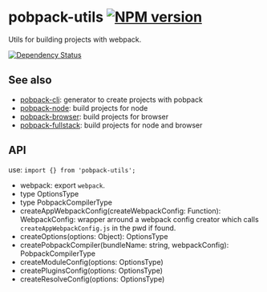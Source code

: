 # pobpack-utils [![NPM version][npm-image]][npm-url]

Utils for building projects with webpack.

[![Dependency Status][daviddm-image]][daviddm-url]

## See also

- [pobpack-cli](https://npmjs.org/package/pobpack-cli): generator to create projects with pobpack
- [pobpack-node](https://npmjs.org/package/pobpack-node): build projects for node
- [pobpack-browser](https://npmjs.org/package/pobpack-browser): build projects for browser
- [pobpack-fullstack](https://npmjs.org/package/pobpack-fullstack): build projects for node and browser

## API

use: `import {} from 'pobpack-utils';`

- webpack: export `webpack`.
- type OptionsType
- type PobpackCompilerType
- createAppWebpackConfig(createWebpackConfig: Function): WebpackConfig: wrapper arround a webpack config creator which calls `createAppWebpackConfig.js` in the pwd if found.
- createOptions(options: Object): OptionsType
- createPobpackCompiler(bundleName: string, webpackConfig): PobpackCompilerType
- createModuleConfig(options: OptionsType)
- createPluginsConfig(options: OptionsType)
- createResolveConfig(options: OptionsType)

[npm-image]: https://img.shields.io/npm/v/pobpack-utils.svg?style=flat-square
[npm-url]: https://npmjs.org/package/pobpack-utils
[daviddm-image]: https://david-dm.org/christophehurpeau/pobpack?path=packages/pobpack-utils.svg?style=flat-square
[daviddm-url]: https://david-dm.org/christophehurpeau/pobpack?path=packages/pobpack-utils
